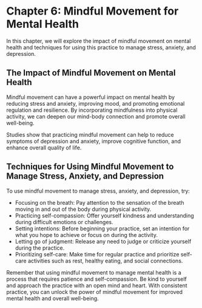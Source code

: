 Chapter 6: Mindful Movement for Mental Health
=============================================

In this chapter, we will explore the impact of mindful movement on mental health and techniques for using this practice to manage stress, anxiety, and depression.

The Impact of Mindful Movement on Mental Health
-----------------------------------------------

Mindful movement can have a powerful impact on mental health by reducing stress and anxiety, improving mood, and promoting emotional regulation and resilience. By incorporating mindfulness into physical activity, we can deepen our mind-body connection and promote overall well-being.

Studies show that practicing mindful movement can help to reduce symptoms of depression and anxiety, improve cognitive function, and enhance overall quality of life.

Techniques for Using Mindful Movement to Manage Stress, Anxiety, and Depression
-------------------------------------------------------------------------------

To use mindful movement to manage stress, anxiety, and depression, try:

* Focusing on the breath: Pay attention to the sensation of the breath moving in and out of the body during physical activity.
* Practicing self-compassion: Offer yourself kindness and understanding during difficult emotions or challenges.
* Setting intentions: Before beginning your practice, set an intention for what you hope to achieve or focus on during the activity.
* Letting go of judgment: Release any need to judge or criticize yourself during the practice.
* Prioritizing self-care: Make time for regular practice and prioritize self-care activities such as rest, healthy eating, and social connections.

Remember that using mindful movement to manage mental health is a process that requires patience and self-compassion. Be kind to yourself and approach the practice with an open mind and heart. With consistent practice, you can unlock the power of mindful movement for improved mental health and overall well-being.


